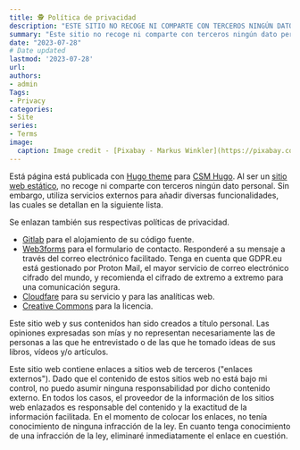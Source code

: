 ```yaml
---
title: 🕵️ Política de privacidad
description: "ESTE SITIO NO RECOGE NI COMPARTE CON TERCEROS NINGÚN DATO PERSONAL."
summary: "Este sitio no recoge ni comparte con terceros ningún dato personal."
date: "2023-07-28"
# Date updated
lastmod: '2023-07-28'
url: 
authors: 
- admin
Tags: 
- Privacy
categories: 
- Site
series: 
- Terms
image:
  caption: Image credit - [Pixabay - Markus Winkler](https://pixabay.com/photos/privacy-policy-dsgvo-5243225/)
---
```


Está página está publicada con [Hugo theme](https://themes.gohugo.io/) para [CSM Hugo](https://gohugo.io). Al ser un [sitio web estático](https://es.wikipedia.org/wiki/Página_web_estática), no recoge ni comparte con terceros ningún dato personal. Sin embargo, utiliza servicios externos para añadir diversas funcionalidades, las cuales se detallan en la siguiente lista.
 
Se enlazan también sus respectivas políticas de privacidad.

- [<i class="fa-brands fa-gitlab"></i> Gitlab](https://about.gitlab.com/privacy/) para el alojamiento de su código fuente.
- [<i class="fa-solid fa-address-book"></i> Web3forms](https://web3forms.com/privacy) para el formulario de contacto. Responderé a su mensaje a través del correo electrónico facilitado. Tenga en cuenta que GDPR.eu está gestionado por Proton Mail, el mayor servicio de correo electrónico cifrado del mundo, y recomienda el cifrado de extremo a extremo para una comunicación segura.
- [<i class="fa-brands fa-cloudflare"></i> Cloudfare](https://www.cloudflare.com/en-gb/privacypolicy/) para su servicio y para las analíticas web.
- [<i class="fa-brands fa-creative-commons"></i> Creative Commons](https://creativecommons.org/privacy/) para la licencia.

Este sitio web y sus contenidos han sido creados a título personal. Las opiniones expresadas son mías y no representan necesariamente las de personas a las que he entrevistado o de las que he tomado ideas de sus libros, vídeos y/o artículos.

Este sitio web contiene enlaces a sitios web de terceros ("enlaces externos"). Dado que el contenido de estos sitios web no está bajo mi control, no puedo asumir ninguna responsabilidad por dicho contenido externo. En todos los casos, el proveedor de la información de los sitios web enlazados es responsable del contenido y la exactitud de la información facilitada. En el momento de colocar los enlaces, no tenía conocimiento de ninguna infracción de la ley. En cuanto tenga conocimiento de una infracción de la ley, eliminaré inmediatamente el enlace en cuestión.
